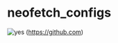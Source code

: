 # neofetch_configs
![yes](https://github.githubassets.com/images/modules/logos_page/GitHub-Mark.png) (https://github.com)

